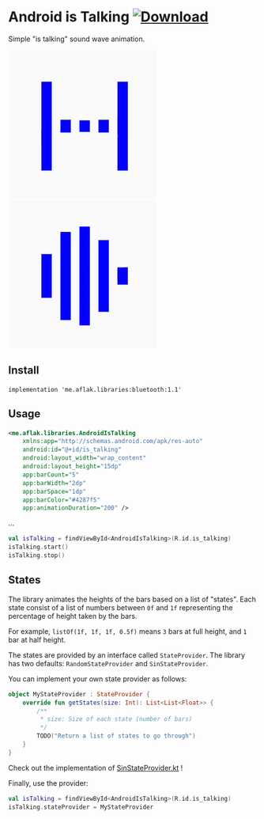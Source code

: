 # Android is Talking [![Download](https://api.bintray.com/packages/omaflak/maven/androidistalking/images/download.svg)](https://bintray.com/omaflak/maven/androidistalking/_latestVersion)

Simple "is talking" sound wave animation.

![random](https://github.com/OmarAflak/AndroidIsTalking/blob/master/gif/random.gif)
![sin](https://github.com/OmarAflak/AndroidIsTalking/blob/master/gif/sin.gif)

## Install

```
implementation 'me.aflak.libraries:bluetooth:1.1'
```

## Usage

```xml
<me.aflak.libraries.AndroidIsTalking
    xmlns:app="http://schemas.android.com/apk/res-auto"
    android:id="@+id/is_talking"
    android:layout_width="wrap_content"
    android:layout_height="15dp"
    app:barCount="5"
    app:barWidth="2dp"
    app:barSpace="1dp"
    app:barColor="#4287f5"
    app:animationDuration="200" />
```

...

```kotlin
val isTalking = findViewById<AndroidIsTalking>(R.id.is_talking)
isTalking.start()
isTalking.stop()
```

## States

The library animates the heights of the bars based on a list of "states". Each state consist of a list of numbers between `0f` and `1f` representing the percentage of height taken by the bars.

For example, `listOf(1f, 1f, 1f, 0.5f)` means `3` bars at full height, and `1` bar at half height.

The states are provided by an interface called `StateProvider`. The library has two defaults: `RandomStateProvider` and `SinStateProvider`.

You can implement your own state provider as follows:

```kotlin
object MyStateProvider : StateProvider {
    override fun getStates(size: Int): List<List<Float>> {
        /**
         * size: Size of each state (number of bars)
         */
        TODO("Return a list of states to go through")
    }
}
```

Check out the implementation of [SinStateProvider.kt](https://github.com/OmarAflak/AndroidIsTalking/blob/master/androidistalking/src/main/java/me/aflak/libraries/SinStateProvider.kt) !

Finally, use the provider:

```kotlin
val isTalking = findViewById<AndroidIsTalking>(R.id.is_talking)
isTalking.stateProvider = MyStateProvider
```
